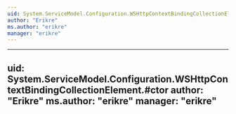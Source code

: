 ```yaml
---
uid: System.ServiceModel.Configuration.WSHttpContextBindingCollectionElement
author: "Erikre"
ms.author: "erikre"
manager: "erikre"
---
```


---
uid: System.ServiceModel.Configuration.WSHttpContextBindingCollectionElement.#ctor
author: "Erikre"
ms.author: "erikre"
manager: "erikre"
---
